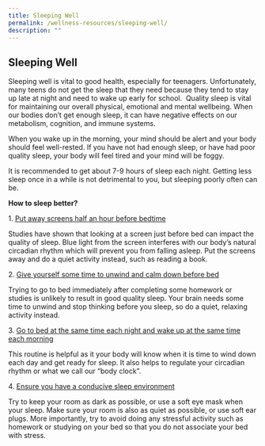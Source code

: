 ```yaml
---
title: Sleeping Well
permalink: /wellness-resources/sleeping-well/
description: ""
---
```

Sleeping Well
-------------

Sleeping well is vital to good health, especially for teenagers. Unfortunately, many teens do not get the sleep that they need because they tend to stay up late at night and need to wake up early for school.  Quality sleep is vital for maintaining our overall physical, emotional and mental wellbeing. When our bodies don’t get enough sleep, it can have negative effects on our metabolism, cognition, and immune systems.

When you wake up in the morning, your mind should be alert and your body should feel well-rested. If you have not had enough sleep, or have had poor quality sleep, your body will feel tired and your mind will be foggy.

It is recommended to get about 7-9 hours of sleep each night. Getting less sleep once in a while is not detrimental to you, but sleeping poorly often can be.

**How to sleep better?**

1. <u>Put away screens half an hour before bedtime</u>

Studies have shown that looking at a screen just before bed can impact the quality of sleep. Blue light from the screen interferes with our body’s natural circadian rhythm which will prevent you from falling asleep. Put the screens away and do a quiet activity instead, such as reading a book.

2. <u>Give yourself some time to unwind and calm down before bed</u>

Trying to go to bed immediately after completing some homework or studies is unlikely to result in good quality sleep. Your brain needs some time to unwind and stop thinking before you sleep, so do a quiet, relaxing activity instead.

3. <u>Go to bed at the same time each night and wake up at the same time each morning</u>

This routine is helpful as it your body will know when it is time to wind down each day and get ready for sleep. It also helps to regulate your circadian rhythm or what we call our “body clock”.

4. <u>Ensure you have a conducive sleep environment</u>

Try to keep your room as dark as possible, or use a soft eye mask when your sleep. Make sure your room is also as quiet as possible, or use soft ear plugs. More importantly, try to avoid doing any stressful activity such as homework or studying on your bed so that you do not associate your bed with stress.